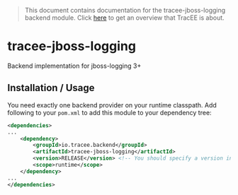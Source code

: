> This document contains documentation for the tracee-jboss-logging backend module. Click [here](/README.md) to get an overview that TracEE is about.

# tracee-jboss-logging

Backend implementation for jboss-logging 3+

## Installation / Usage

You need exactly one backend provider on your runtime classpath. Add following to your `pom.xml` to add this module to your dependency tree:

```xml
<dependencies>
...
	<dependency>
		<groupId>io.tracee.backend</groupId>
		<artifactId>tracee-jboss-logging</artifactId>
		<version>RELEASE</version> <!-- You should specify a version instead -->
		<scope>runtime</scope>
	</dependency>
...
</dependencies>
```
